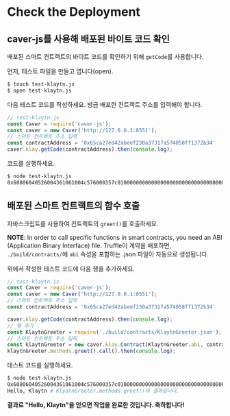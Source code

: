# Check the Deployment

## caver-js를 사용해 배포된 바이트 코드 확인

배포된 스마트 컨트랙트의 바이트 코드를 확인하기 위해 `getCode`를 사용합니다.

먼저, 테스트 파일을 만들고 엽니다(open).

```bash
$ touch test-klaytn.js
$ open test-klaytn.js
```

다음 테스트 코드를 작성하세요. 방금 배포한 컨트랙트 주소를 입력해야 합니다.

```javascript
// test-klaytn.js
const Caver = require('caver-js');
const caver = new Caver('http://127.0.0.1:8551');
// 스마트 컨트랙트 주소 입력
const contractAddress = '0x65ca27ed42abeef230a37317a574058ff1372b34'
caver.klay.getCode(contractAddress).then(console.log);
```

코드를 실행하세요.

```bash
$ node test-klaytn.js
0x60806040526004361061004c576000357c0100000000000000000000000000000000000000000000000000000000900463ffffffff16806341c0e1b514610051578063cfae321714610068575b600080fd5b34801561005d57600080fd5b506100666100f8565b005b34801561007457600080fd5b5061007d610189565b6040518080602001828103825283818151815260200191508051906020019080838360005b838110156100bd5780820151818401526020810190506100a2565b50505050905090810190601f1680156100ea5780820380516001836020036101000a031916815260200191505b509250505060405180...
```

## 배포된 스마트 컨트랙트의 함수 호출

자바스크립트를 사용하여 컨트랙트의 `greet()`를 호출하세요.

**NOTE**: In order to call specific functions in smart contracts, you need an ABI \(Application Binary Interface\) file. Truffle이 계약을 배포하면, `./build/contracts/`에 `abi` 속성을 포함하는 .json 파일이 자동으로 생성됩니다.

위에서 작성한 테스트 코드에 다음 행을 추가하세요.

```javascript
// test-klaytn.js
const Caver = require('caver-js');
const caver = new Caver('http://127.0.0.1:8551');
// 스마트 컨트랙트 주소 입력
const contractAddress = '0x65ca27ed42abeef230a37317a574058ff1372b34'

caver.klay.getCode(contractAddress).then(console.log);
// 행 추가
const KlaytnGreeter = require('./build/contracts/KlaytnGreeter.json');
// 스마트 컨트랙트 주소 입력
const klaytnGreeter = new caver.klay.Contract(KlaytnGreeter.abi, contractAddress);
klaytnGreeter.methods.greet().call().then(console.log);
```

테스트 코드를 실행하세요.

```bash
$ node test-klaytn.js
0x60806040526004361061004c576000357c0100000000000000000000000000000000000000000000000000000000900463ffffffff16806341c0e1b514610051578063cfae321714610068575b600080fd5b34801561005d57600080fd5b506100666100f8565b005b34801561007457600080fd5b5061007d610189565b6040518080602001828103825283818151815260200191508051906020019080838360005b838110156100bd5780820151... # caver.klay.getCode의 결과입니다.
Hello, Klaytn # KlyatnGreeter.methods.greet()의 결과입니다.
```

**결과로 "Hello, Klaytn"을 얻으면 작업을 완료한 것입니다. 축하합니다!**

